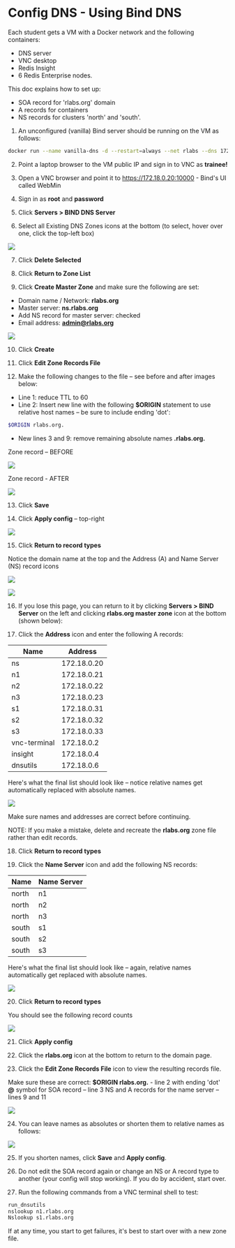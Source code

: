 # Config DNS - Using Bind DNS

Each student gets a VM with a Docker network and the following containers:
- DNS server
- VNC desktop
- Redis Insight
- 6 Redis Enterprise nodes.

This doc explains how to set up:
- SOA record for 'rlabs.org' domain
- A records for containers
- NS records for clusters 'north' and 'south'.

1. An unconfigured (vanilla) Bind server should be running on the VM as follows:

```bash
docker run --name vanilla-dns -d --restart=always --net rlabs --dns 172.18.0.20 --hostname ns.rlabs.org --ip 172.18.0.20 -p 10000:10000/tcp sameersbn/bind
```

2. Point a laptop browser to the VM public IP and sign in to VNC as **trainee!**

3. Open a VNC browser and point it to https://172.18.0.20:10000 - Bind's UI called WebMin

4. Sign in as **root** and **password**

5. Click **Servers > BIND DNS Server**
  
6. Select all Existing DNS Zones icons at the bottom (to select, hover over one,  click the top-left box)

![](images/01-dns-delete-default-zones.png)

7. Click **Delete Selected**

8. Click **Return to Zone List**

9. Click **Create Master Zone** and make sure the following are set:
- Domain name / Network: **rlabs.org**
- Master server: **ns.rlabs.org**
- Add NS record for master server: checked
- Email address: **admin@rlabs.org**

![](images/02-dns-create-new-zone.png)

10. Click **Create** 

11. Click **Edit Zone Records File**

12. Make the following changes to the file – see before and after images below:
- Line 1: reduce TTL to 60
- Line 2: Insert new line with the following **$ORIGIN** statement to use relative host names – be sure to include ending 'dot':	

```bash
$ORIGIN rlabs.org.
```

- New lines 3 and 9: remove remaining absolute names **.rlabs.org.**

Zone record – BEFORE

![](images/03-dns-zone-record-start.png)

Zone record - AFTER

![](images/04-dns-zone-record-with-origin.png)

13. Click **Save**

14. Click **Apply config** – top-right

![](images/05-dns-apply-config.png)

15. Click **Return to record types**

Notice the domain name at the top and the Address (A) and Name Server (NS) record icons

![](images/06-dns-zone-title.png)

![](images/07-dns-record-icons-start.png)

16. If you lose this page, you can return to it by clicking **Servers > BIND Server** on the left and clicking **rlabs.org master zone** icon at the bottom (shown below):

17. Click the **Address** icon and enter the following A records:

Name | Address
---|---
ns | 172.18.0.20
n1 | 172.18.0.21
n2 | 172.18.0.22
n3 | 172.18.0.23
s1 | 172.18.0.31
s2 | 172.18.0.32
s3 | 172.18.0.33
vnc-terminal | 172.18.0.2
insight | 172.18.0.4
dnsutils | 172.18.0.6

Here's what the final list should look like – notice relative names get automatically replaced with absolute names.

![](images/08-dns-a-record-list.png)

Make sure names and addresses are correct before continuing.

NOTE: If you make a mistake, delete and recreate the **rlabs.org** zone file rather than edit records.

18. Click **Return to record types**

19. Click the **Name Server** icon and add the following NS records:

Name | Name Server
---|---
north | n1
north | n2
north | n3
south | s1
south | s2
south | s3

Here's what the final list should look like – again, relative names automatically get replaced with absolute names.

![](images/09-dns-ns-record-list.png)

20. Click **Return to record types**

You should see the following record counts

![](img/10-dns-record-icons-done.png)

21. Click **Apply config**

22. Click the **rlabs.org** icon at the bottom to return to the domain page.

23. Click the **Edit Zone Records File** icon to view the resulting records file.

Make sure these are correct: 
**$ORIGIN rlabs.org.** - line 2 with ending 'dot'
**@** symbol for SOA record – line 3
NS and A records for the name server – lines 9 and 11

![](images/11-dns-zone-record-long-names.png)

24. You can leave names as absolutes or shorten them to relative names as follows:

![](images/12-dns-done.png)

25. If you shorten names, click **Save** and **Apply config**.

26. Do not edit the SOA record again or change an NS or A record type to another (your config will stop working). If you do by accident, start over.

27. Run the following commands from a VNC terminal shell to test:

```bash
run_dnsutils
nslookup n1.rlabs.org
Nslookup s1.rlabs.org
```

If at any time, you start to get failures, it's best to start over with a new zone file.

